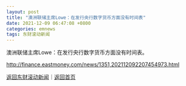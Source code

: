 ```yaml
---
layout: post
title: "澳洲联储主席Lowe：在发行央行数字货币方面没有时间表"
date: 2021-12-09 06:47:08 +0800
categories: emnews
tags: 东财滚动新闻
---
```


澳洲联储主席Lowe：在发行央行数字货币方面没有时间表。

<http://finance.eastmoney.com/news/1351,202112092207454973.html>

[返回东财滚动新闻](//finews.withounder.com/emnews/)｜[返回首页](//finews.withounder.com/)